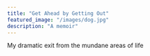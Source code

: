 ```yaml
---
title: "Get Ahead by Getting Out"
featured_image: "/images/dog.jpg"
description: "A memoir"
---
```

My dramatic exit from the mundane areas of life
